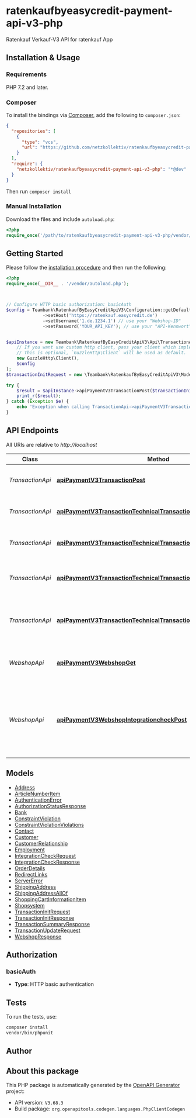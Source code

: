# ratenkaufbyeasycredit-payment-api-v3-php

Ratenkauf Verkauf-V3 API for ratenkauf App


## Installation & Usage

### Requirements

PHP 7.2 and later.

### Composer

To install the bindings via [Composer](https://getcomposer.org/), add the following to `composer.json`:

```json
{
  "repositories": [
    {
      "type": "vcs",
      "url": "https://github.com/netzkollektiv/ratenkaufbyeasycredit-payment-api-v3-php.git"
    }
  ],
  "require": {
    "netzkollektiv/ratenkaufbyeasycredit-payment-api-v3-php": "*@dev"
  }
}
```

Then run `composer install`

### Manual Installation

Download the files and include `autoload.php`:

```php
<?php
require_once('/path/to/ratenkaufbyeasycredit-payment-api-v3-php/vendor/autoload.php');
```

## Getting Started

Please follow the [installation procedure](#installation--usage) and then run the following:

```php
<?php
require_once(__DIR__ . '/vendor/autoload.php');



// Configure HTTP basic authorization: basicAuth
$config = Teambank\RatenkaufByEasyCreditApiV3\Configuration::getDefaultConfiguration()
              ->setHost('https://ratenkauf.easycredit.de')
              ->setUsername('1.de.1234.1') // use your "Webshop-ID"
              ->setPassword('YOUR_API_KEY'); // use your "API-Kennwort"


$apiInstance = new Teambank\RatenkaufByEasyCreditApiV3\Api\TransactionApi(
    // If you want use custom http client, pass your client which implements `GuzzleHttp\ClientInterface`.
    // This is optional, `GuzzleHttp\Client` will be used as default.
    new GuzzleHttp\Client(),
    $config
);
$transactionInitRequest = new \Teambank\RatenkaufByEasyCreditApiV3\Model\TransactionInitRequest(); // \Teambank\RatenkaufByEasyCreditApiV3\Model\TransactionInitRequest | init request

try {
    $result = $apiInstance->apiPaymentV3TransactionPost($transactionInitRequest);
    print_r($result);
} catch (Exception $e) {
    echo 'Exception when calling TransactionApi->apiPaymentV3TransactionPost: ', $e->getMessage(), PHP_EOL;
}

```

## API Endpoints

All URIs are relative to *http://localhost*

Class | Method | HTTP request | Description
------------ | ------------- | ------------- | -------------
*TransactionApi* | [**apiPaymentV3TransactionPost**](docs/Api/TransactionApi.md#apipaymentv3transactionpost) | **POST** /api/payment/v3/transaction | Initiates a transaction based on the given request
*TransactionApi* | [**apiPaymentV3TransactionTechnicalTransactionIdAuthorizationGet**](docs/Api/TransactionApi.md#apipaymentv3transactiontechnicaltransactionidauthorizationget) | **GET** /api/payment/v3/transaction/{technicalTransactionId}/authorization | Returns the authorization status of a transaction
*TransactionApi* | [**apiPaymentV3TransactionTechnicalTransactionIdPatch**](docs/Api/TransactionApi.md#apipaymentv3transactiontechnicaltransactionidpatch) | **PATCH** /api/payment/v3/transaction/{technicalTransactionId} | Updates a transaction based on the given request
*TransactionApi* | [**apiPaymentV3TransactionTechnicalTransactionIdPreAuthorizationPost**](docs/Api/TransactionApi.md#apipaymentv3transactiontechnicaltransactionidpreauthorizationpost) | **POST** /api/payment/v3/transaction/{technicalTransactionId}/preAuthorization | Preauthorizes a transaction after finishing the process in a webshop
*TransactionApi* | [**apiPaymentV3TransactionTechnicalTransactionIdSummaryGet**](docs/Api/TransactionApi.md#apipaymentv3transactiontechnicaltransactionidsummaryget) | **GET** /api/payment/v3/transaction/{technicalTransactionId}/summary | Get the necessary information regarding the transaction for checkout
*WebshopApi* | [**apiPaymentV3WebshopGet**](docs/Api/WebshopApi.md#apipaymentv3webshopget) | **GET** /api/payment/v3/webshop | Get the necessary information about the webshop
*WebshopApi* | [**apiPaymentV3WebshopIntegrationcheckPost**](docs/Api/WebshopApi.md#apipaymentv3webshopintegrationcheckpost) | **POST** /api/payment/v3/webshop/integrationcheck | Verifies the correctness of the merchant&#39;s authentication credentials and, if enabled, the body signature

## Models

- [Address](docs/Model/Address.md)
- [ArticleNumberItem](docs/Model/ArticleNumberItem.md)
- [AuthenticationError](docs/Model/AuthenticationError.md)
- [AuthorizationStatusResponse](docs/Model/AuthorizationStatusResponse.md)
- [Bank](docs/Model/Bank.md)
- [ConstraintViolation](docs/Model/ConstraintViolation.md)
- [ConstraintViolationViolations](docs/Model/ConstraintViolationViolations.md)
- [Contact](docs/Model/Contact.md)
- [Customer](docs/Model/Customer.md)
- [CustomerRelationship](docs/Model/CustomerRelationship.md)
- [Employment](docs/Model/Employment.md)
- [IntegrationCheckRequest](docs/Model/IntegrationCheckRequest.md)
- [IntegrationCheckResponse](docs/Model/IntegrationCheckResponse.md)
- [OrderDetails](docs/Model/OrderDetails.md)
- [RedirectLinks](docs/Model/RedirectLinks.md)
- [ServerError](docs/Model/ServerError.md)
- [ShippingAddress](docs/Model/ShippingAddress.md)
- [ShippingAddressAllOf](docs/Model/ShippingAddressAllOf.md)
- [ShoppingCartInformationItem](docs/Model/ShoppingCartInformationItem.md)
- [Shopsystem](docs/Model/Shopsystem.md)
- [TransactionInitRequest](docs/Model/TransactionInitRequest.md)
- [TransactionInitResponse](docs/Model/TransactionInitResponse.md)
- [TransactionSummaryResponse](docs/Model/TransactionSummaryResponse.md)
- [TransactionUpdateRequest](docs/Model/TransactionUpdateRequest.md)
- [WebshopResponse](docs/Model/WebshopResponse.md)

## Authorization

### basicAuth

- **Type**: HTTP basic authentication

## Tests

To run the tests, use:

```bash
composer install
vendor/bin/phpunit
```

## Author



## About this package

This PHP package is automatically generated by the [OpenAPI Generator](https://openapi-generator.tech) project:

- API version: `V3.68.3`
- Build package: `org.openapitools.codegen.languages.PhpClientCodegen`
